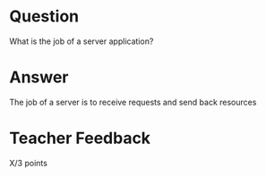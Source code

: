 # Question

What is the job of a server application?

# Answer

The job of a server is to receive requests and send back resources

# Teacher Feedback

X/3 points
